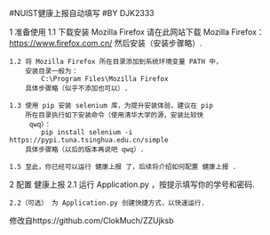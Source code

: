 #NUIST健康上报自动填写 
#BY DJK2333



1 准备使用
    1.1 下载安装 Mozilla Firefox
            请在此网站下载 Mozilla Firefox：
                https://www.firefox.com.cn/
            然后安装（安装步骤略）.
    
    1.2 将 Mozilla Firefox 所在目录添加到系统环境变量 PATH 中，
        安装目录一般为：
            C:\Program Files\Mozilla Firefox
        具体步骤略（似乎不添加也可以）.

    1.3 使用 pip 安装 selenium 库，为提升安装体验，建议在 pip 
        所在目录执行如下安装命令（使用清华大学的源，安装比较快
         qwq）：
            pip install selenium -i https://pypi.tuna.tsinghua.edu.cn/simple
        具体步骤略（以后的版本再说吧 qwq）.

    1.5 至此，你已经可以运行 健康上报 了，后续将介绍如何配置 健康上报 .

2 配置 健康上报
    2.1 运行 Application.py ，按提示填写你的学号和密码.

    2.2（可选） 为 Application.py 创建快捷方式，以快速运行.

修改自https://github.com/ClokMuch/ZZUjksb
